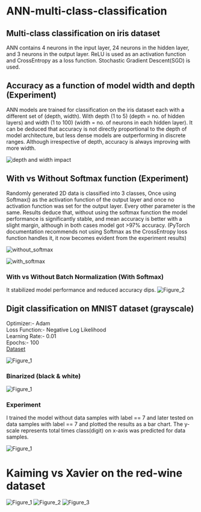 # ANN-multi-class-classification
## Multi-class classification on iris dataset
ANN contains 4 neurons in the input layer, 24 neurons in the hidden layer, and 3 neurons in the output layer. ReLU is used as an activation function and CrossEntropy as a loss function. Stochastic Gradient Descent(SGD) is used. 

## Accuracy as a function of model width and depth  (Experiment)
ANN models are trained for classification on the iris dataset each with a different set of (depth, width). With depth (1 to 5) (depth = no. of hidden layers) and width (1 to 100) (width = no. of neurons in each hidden layer). It can be deduced that accuracy is not directly proportional to the depth of model architecture, but less dense models are outperforming in discrete ranges. Although irrespective of depth, accuracy is always improving with more width.

![depth and width impact](https://github.com/nishit3/ANN-multi-class-classification/assets/90385616/a0fe7f01-ad7d-4004-8803-9f160639ab97)

## With vs Without Softmax function  (Experiment)
Randomly generated 2D data is classified into 3 classes, Once using Softmax() as the activation function of the output layer and once no activation function was set for the output layer. Every other parameter is the same. Results deduce that, without using the softmax function the model performance is significantly stable, and mean accuracy is better with a slight margin, although in both cases model got >97% accuracy.
(PyTorch documentation recommends not using Softmax as the CrossEntropy loss function handles it, it now becomes evident from the experiment results)

![without_softmax](https://github.com/nishit3/ANN-multi-class-classification/assets/90385616/fb18bdfe-45f0-4a29-a575-fa53893112a4)


![with_softmax](https://github.com/nishit3/ANN-multi-class-classification/assets/90385616/a11009f7-877c-4002-869a-302fe3bf07ca)

### With vs Without Batch Normalization (With Softmax)
It stabilized model performance and reduced accuracy dips.
![Figure_2](https://github.com/nishit3/ANN-multi-class-classification/assets/90385616/e0dc6fdb-5487-4bb0-8fde-618af3644176)

## Digit classification on MNIST dataset  (grayscale)
Optimizer:- Adam  
Loss Function:- Negative Log Likelihood  
Learning Rate:- 0.01  
Epochs:- 100  
[Dataset](https://www.kaggle.com/datasets/oddrationale/mnist-in-csv/)

![Figure_1](https://github.com/nishit3/ANN-multi-class-classification/assets/90385616/c60b76e6-8e07-46aa-9828-50ccee5d45d6)


### Binarized (black & white)

![Figure_1](https://github.com/nishit3/ANN-multi-class-classification/assets/90385616/e3742354-78d5-4523-9505-4f0ce05a94ff)

### Experiment
I trained the model without data samples with label == 7 and later tested on data samples with label == 7 and plotted the results as a bar chart. The y-scale represents total times class(digit) on x-axis was predicted for data samples.

![Figure_1](https://github.com/nishit3/ANN-multi-class-classification/assets/90385616/d75c5e57-b859-4cda-b672-a2dcbcb6d4d4)


# Kaiming vs Xavier on the red-wine dataset

![Figure_1](https://github.com/nishit3/ANN-multi-class-classification/assets/90385616/ec1e2f0d-a96e-47d7-af59-719647e74b5d)
![Figure_2](https://github.com/nishit3/ANN-multi-class-classification/assets/90385616/b88d69b9-75a2-4383-971d-44e439c07be2)
![Figure_3](https://github.com/nishit3/ANN-multi-class-classification/assets/90385616/7691f9d1-45a2-4143-8e28-f509b9d0ad55)
